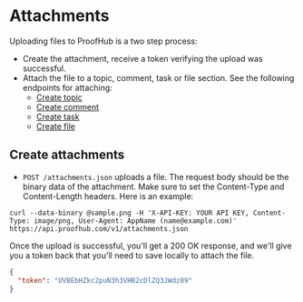Attachments
====================

Uploading files to ProofHub is a two step process:

* Create the attachment, receive a token verifying the upload was successful.
* Attach the file to a topic, comment, task or file section. See the following endpoints for attaching:
	* [Create topic](https://github.com/sdplabs/proofhub-api/blob/master/sections/topics.md#create-topic)
	* [Create comment](https://github.com/sdplabs/proofhub-api/blob/master/sections/comments.md#create-comment)
	* [Create task](https://github.com/sdplabs/proofhub-api/blob/master/sections/tasks.md#create-task)
	* [Create file](https://github.com/sdplabs/proofhub-api/blob/master/sections/files.md#create-file)


Create attachments
----------------

* `POST /attachments.json` uploads a file. The request body should be the binary data of the attachment. Make sure to set the Content-Type and Content-Length headers. Here is an example:

```shell
curl --data-binary @sample.png -H 'X-API-KEY: YOUR API KEY, Content-Type: image/png, User-Agent: AppName (name@example.com)' https://api.proofhub.com/v1/attachments.json
```

Once the upload is successful, you'll get a 200 OK response, and we'll give you a token back that you'll need to save locally to attach the file.

```json
{
  "token": "UVBEbHZkc2puN3h3VHB2cDlZQ3JWdz09"
}
```
